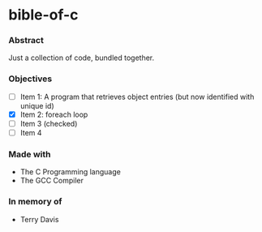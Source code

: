 # bible-of-c

### Abstract
Just a collection of code, bundled together.

### Objectives
- [ ] Item 1: A program that retrieves object entries (but now identified with unique id)
- [x] Item 2: foreach loop
- [ ] Item 3 (checked)
- [ ] Item 4

### Made with
* The C Programming language
* The GCC Compiler

### In memory of
- Terry Davis
